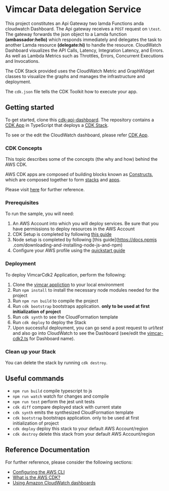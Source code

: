 # Vimcar Data delegation Service

This project constitutes an Api Gateway two lamda Functions anda cloudwatch Dashboard. The Api gateway receives a `POST` request on `\test`. The gateway forwards the json object to a Lamda function **(ambassador:hello)** which responds immediately and delegates the task to another Lamda resource **(delegate:hi)** to handle the resource. CloudWatch Dashboard visualizes the API Calls, Latency, Integration Latency, and Errors. As well as Lambda Metrics such as Throttles, Errors, Concurrent Executions and Invocations.  

The CDK Stack provided uses the CloudWatch Metric and GraphWidget classes to visualize the graphs and manages the infrastructure and deployment.


The `cdk.json` file tells the CDK Toolkit how to execute your app.

## Getting started

To get started, clone this [cdk-api-dashboard](https://github.com/aws-samples/aws-cdk-apigateway-cloudwatch-dashboard). The repository contains a [CDK App](bin/api-dashboard.ts) in TypeScript that deploys a [CDK Stack](lib/api-dashboard-stack.ts).

To see or the edit the CloudWatch dashboard, please refer [CDK App](bin/api-dashboard.ts).

### CDK Concepts

This topic describes some of the concepts \(the why and how\) behind the AWS CDK\.

AWS CDK apps are composed of building blocks known as [Constructs](https://docs.aws.amazon.com/cdk/latest/guide/constructs.html), which are composed together to form [stacks](https://docs.aws.amazon.com/cdk/api/latest/docs/@aws-cdk_core.Stack.html) and [apps](https://docs.aws.amazon.com/cdk/api/latest/docs/@aws-cdk_core.App.html)\.

Please visit [here](https://docs.aws.amazon.com/cdk/latest/guide/core_concepts.html) for further reference.

### Prerequisites

To run the sample, you will need:

1. An AWS Account into which you will deploy services. Be sure that you have permissions to deploy resources in the AWS Account
2. CDK Setup is completed by following [this guide](https://docs.aws.amazon.com/cdk/latest/guide/getting_started.html#getting_started_prerequisites)
3. Node setup is completed by following [this guide](https://docs.npmjs .com/downloading-and-installing-node-js-and-npm)
4. Configure your AWS profile using the [quickstart guide](https://docs.aws.amazon.com/cli/latest/userguide/cli-configure-quickstart.html)

### Deployment

To deploy VimcarCdk2 Application, perform the following:

1. Clone the [vimcar appliction](https://github.com/Einsteiniumeinsteinian/vimcar-cdk2) to your local environment
2. Run `npm install` to install the necessary node modules needed for the project
3. Run `npm run build` to compile the project
4. Run `cdk bootstrap`   bootstraps application. **only to be used at first initialization of project**
5. Run `cdk synth` to see the CloudFormation template
6. Run `cdk deploy` to deploy the Stack
7. Upon successful deployment, you can go send a post request to *url/test* and also go into CloudWatch to see the Dashboard (see/edit the [vimcar-cdk2.ts](bin/vimcar-cdk2.ts) for Dashboard name).


### Clean up your Stack

You can delete the stack by running `cdk destroy`.

## Useful commands

 * `npm run build`   compile typescript to js
 * `npm run watch`   watch for changes and compile
 * `npm run test`    perform the jest unit tests
 * `cdk diff`        compare deployed stack with current state
 * `cdk synth`       emits the synthesized CloudFormation template
 * `cdk bootstrap`   bootstraps application. only to be used at first initialization of project
 * `cdk deploy`      deploy this stack to your default AWS Account/region
 * `cdk destroy`     delete this stack from your default AWS Account/region

## Reference Documentation
For further reference, please consider the following sections:

* [Configuring the AWS CLI](https://docs.aws.amazon.com/cli/latest/userguide/cli-chap-configure.html)
* [What is the AWS CDK?](https://docs.aws.amazon.com/cdk/latest/guide/home.html)
* [Using Amazon CloudWatch dashboards](https://docs.aws.amazon.com/AmazonCloudWatch/latest/monitoring/CloudWatch_Dashboards.html)
  